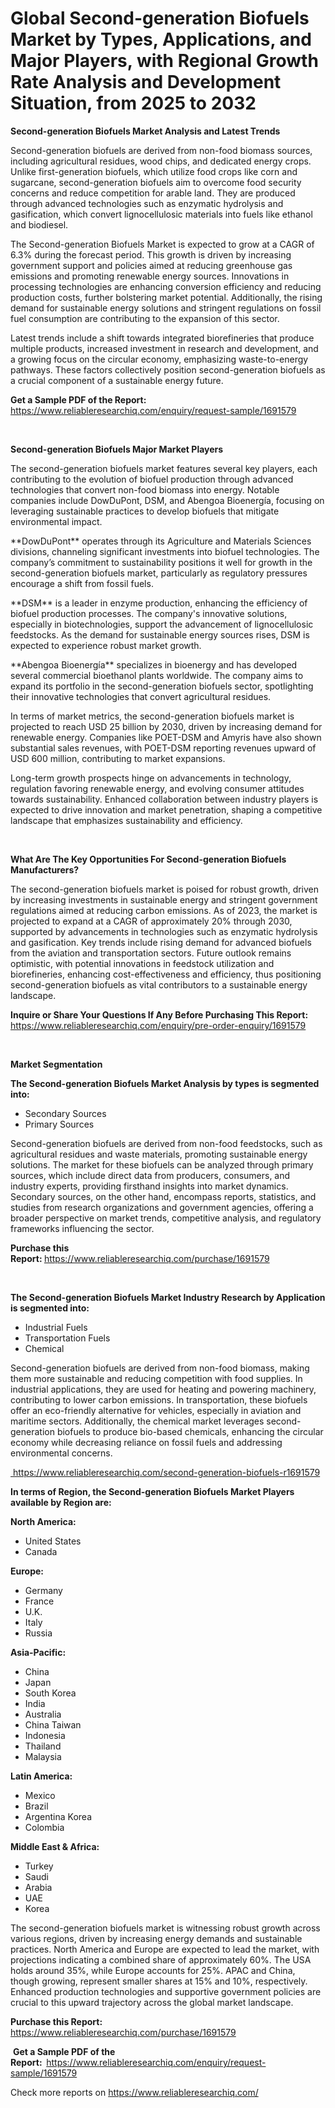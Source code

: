 <p><h1>Global Second-generation Biofuels Market by Types, Applications, and Major Players, with Regional Growth Rate Analysis and Development Situation, from 2025 to 2032</h1></p><p><strong>Second-generation Biofuels Market Analysis and Latest Trends</strong></p>
<p><p>Second-generation biofuels are derived from non-food biomass sources, including agricultural residues, wood chips, and dedicated energy crops. Unlike first-generation biofuels, which utilize food crops like corn and sugarcane, second-generation biofuels aim to overcome food security concerns and reduce competition for arable land. They are produced through advanced technologies such as enzymatic hydrolysis and gasification, which convert lignocellulosic materials into fuels like ethanol and biodiesel.</p><p>The Second-generation Biofuels Market is expected to grow at a CAGR of 6.3% during the forecast period. This growth is driven by increasing government support and policies aimed at reducing greenhouse gas emissions and promoting renewable energy sources. Innovations in processing technologies are enhancing conversion efficiency and reducing production costs, further bolstering market potential. Additionally, the rising demand for sustainable energy solutions and stringent regulations on fossil fuel consumption are contributing to the expansion of this sector. </p><p>Latest trends include a shift towards integrated biorefineries that produce multiple products, increased investment in research and development, and a growing focus on the circular economy, emphasizing waste-to-energy pathways. These factors collectively position second-generation biofuels as a crucial component of a sustainable energy future.</p></p>
<p><strong>Get a Sample PDF of the Report:&nbsp;</strong> <a href="https://www.reliableresearchiq.com/enquiry/request-sample/1691579?utm_campaign=2212&utm_medium=2&utm_source=Github&utm_content=ia&utm_term=07042025&utm_id=second-generation-biofuels">https://www.reliableresearchiq.com/enquiry/request-sample/1691579</a></p>
<p>&nbsp;</p>
<p><strong>Second-generation Biofuels Major Market Players</strong></p>
<p><p>The second-generation biofuels market features several key players, each contributing to the evolution of biofuel production through advanced technologies that convert non-food biomass into energy. Notable companies include DowDuPont, DSM, and Abengoa Bioenergía, focusing on leveraging sustainable practices to develop biofuels that mitigate environmental impact.</p><p>**DowDuPont** operates through its Agriculture and Materials Sciences divisions, channeling significant investments into biofuel technologies. The company’s commitment to sustainability positions it well for growth in the second-generation biofuels market, particularly as regulatory pressures encourage a shift from fossil fuels.</p><p>**DSM** is a leader in enzyme production, enhancing the efficiency of biofuel production processes. The company's innovative solutions, especially in biotechnologies, support the advancement of lignocellulosic feedstocks. As the demand for sustainable energy sources rises, DSM is expected to experience robust market growth.</p><p>**Abengoa Bioenergía** specializes in bioenergy and has developed several commercial bioethanol plants worldwide. The company aims to expand its portfolio in the second-generation biofuels sector, spotlighting their innovative technologies that convert agricultural residues.</p><p>In terms of market metrics, the second-generation biofuels market is projected to reach USD 25 billion by 2030, driven by increasing demand for renewable energy. Companies like POET-DSM and Amyris have also shown substantial sales revenues, with POET-DSM reporting revenues upward of USD 600 million, contributing to market expansions.</p><p>Long-term growth prospects hinge on advancements in technology, regulation favoring renewable energy, and evolving consumer attitudes towards sustainability. Enhanced collaboration between industry players is expected to drive innovation and market penetration, shaping a competitive landscape that emphasizes sustainability and efficiency.</p></p>
<p>&nbsp;</p>
<p><strong>What Are The Key Opportunities For Second-generation Biofuels Manufacturers?</strong></p>
<p><p>The second-generation biofuels market is poised for robust growth, driven by increasing investments in sustainable energy and stringent government regulations aimed at reducing carbon emissions. As of 2023, the market is projected to expand at a CAGR of approximately 20% through 2030, supported by advancements in technologies such as enzymatic hydrolysis and gasification. Key trends include rising demand for advanced biofuels from the aviation and transportation sectors. Future outlook remains optimistic, with potential innovations in feedstock utilization and biorefineries, enhancing cost-effectiveness and efficiency, thus positioning second-generation biofuels as vital contributors to a sustainable energy landscape.</p></p>
<p><strong>Inquire or Share Your Questions If Any Before Purchasing This Report:</strong> <a href="https://www.reliableresearchiq.com/enquiry/pre-order-enquiry/1691579?utm_campaign=2212&utm_medium=2&utm_source=Github&utm_content=ia&utm_term=07042025&utm_id=second-generation-biofuels">https://www.reliableresearchiq.com/enquiry/pre-order-enquiry/1691579</a></p>
<p>&nbsp;</p>
<p><strong>Market Segmentation</strong></p>
<p><strong>The Second-generation Biofuels Market Analysis by types is segmented into:</strong></p>
<p><ul><li>Secondary Sources</li><li>Primary Sources</li></ul></p>
<p><p>Second-generation biofuels are derived from non-food feedstocks, such as agricultural residues and waste materials, promoting sustainable energy solutions. The market for these biofuels can be analyzed through primary sources, which include direct data from producers, consumers, and industry experts, providing firsthand insights into market dynamics. Secondary sources, on the other hand, encompass reports, statistics, and studies from research organizations and government agencies, offering a broader perspective on market trends, competitive analysis, and regulatory frameworks influencing the sector.</p></p>
<p><strong>Purchase this Report:&nbsp;</strong><a href="https://www.reliableresearchiq.com/purchase/1691579?utm_campaign=2212&utm_medium=2&utm_source=Github&utm_content=ia&utm_term=07042025&utm_id=second-generation-biofuels">https://www.reliableresearchiq.com/purchase/1691579</a></p>
<p>&nbsp;</p>
<p><strong>The Second-generation Biofuels Market Industry Research by Application is segmented into:</strong></p>
<p><ul><li>Industrial Fuels</li><li>Transportation Fuels</li><li>Chemical</li></ul></p>
<p><p>Second-generation biofuels are derived from non-food biomass, making them more sustainable and reducing competition with food supplies. In industrial applications, they are used for heating and powering machinery, contributing to lower carbon emissions. In transportation, these biofuels offer an eco-friendly alternative for vehicles, especially in aviation and maritime sectors. Additionally, the chemical market leverages second-generation biofuels to produce bio-based chemicals, enhancing the circular economy while decreasing reliance on fossil fuels and addressing environmental concerns.</p></p>
<p><a href="https://www.reliableresearchiq.com/second-generation-biofuels-r1691579?utm_campaign=2212&utm_medium=2&utm_source=Github&utm_content=ia&utm_term=07042025&utm_id=second-generation-biofuels">&nbsp;https://www.reliableresearchiq.com/second-generation-biofuels-r1691579</a></p>
<p><strong>In terms of Region, the Second-generation Biofuels Market Players available by Region are:</strong></p>
<p>
    <p> <strong> North America: </strong>
        <ul>
            <li>United States</li>
            <li>Canada</li>
        </ul>
        </p> 
    <p> <strong> Europe: </strong>
        <ul>
            <li>Germany</li>
            <li>France</li>
            <li>U.K.</li>
            <li>Italy</li>
            <li>Russia</li>
        </ul>
        </p> 
    <p> <strong> Asia-Pacific: </strong>
        <ul>
            <li>China</li>
            <li>Japan</li>
            <li>South Korea</li>
            <li>India</li>
            <li>Australia</li>
            <li>China Taiwan</li>
            <li>Indonesia</li>
            <li>Thailand</li>
            <li>Malaysia</li>
        </ul>
        </p> 
    <p> <strong> Latin America: </strong>
        <ul>
            <li>Mexico</li>
            <li>Brazil</li>
            <li>Argentina Korea</li>
            <li>Colombia</li>
        </ul>
        </p> 
    <p> <strong> Middle East & Africa: </strong>
        <ul>
            <li>Turkey</li>
            <li>Saudi</li>
            <li>Arabia</li>
            <li>UAE</li>
            <li>Korea</li>
        </ul>
    </p>
    </p>
<p><p>The second-generation biofuels market is witnessing robust growth across various regions, driven by increasing energy demands and sustainable practices. North America and Europe are expected to lead the market, with projections indicating a combined share of approximately 60%. The USA holds around 35%, while Europe accounts for 25%. APAC and China, though growing, represent smaller shares at 15% and 10%, respectively. Enhanced production technologies and supportive government policies are crucial to this upward trajectory across the global market landscape.</p></p>
<p><strong>Purchase this Report: </strong><a href="https://www.reliableresearchiq.com/purchase/1691579?utm_campaign=2212&utm_medium=2&utm_source=Github&utm_content=ia&utm_term=07042025&utm_id=second-generation-biofuels">https://www.reliableresearchiq.com/purchase/1691579</a></p>
<p>&nbsp;<strong>Get a Sample PDF of the Report:&nbsp;&nbsp;</strong><a href="https://www.reliableresearchiq.com/enquiry/request-sample/1691579?utm_campaign=2212&utm_medium=2&utm_source=Github&utm_content=ia&utm_term=07042025&utm_id=second-generation-biofuels">https://www.reliableresearchiq.com/enquiry/request-sample/1691579</a></p>
<p><strong></strong></p>
<p>Check more reports on <a href="https://www.reliableresearchiq.com/?utm_campaign=2212&utm_medium=2&utm_source=Github&utm_content=ia&utm_term=07042025&utm_id=second-generation-biofuels">https://www.reliableresearchiq.com/</a></p>